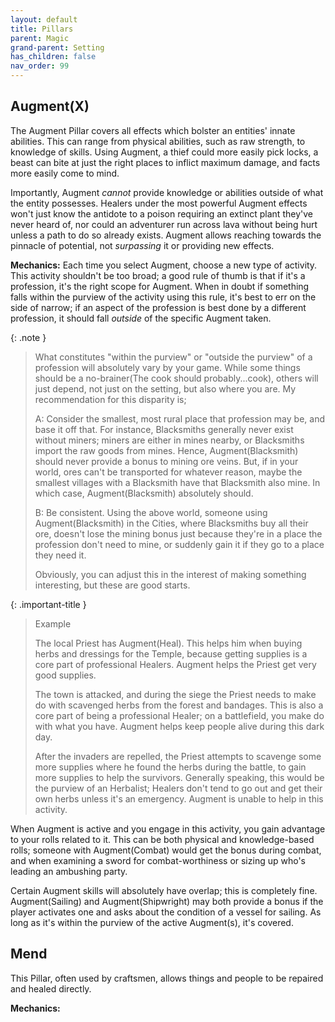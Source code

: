 ```yaml
---
layout: default
title: Pillars
parent: Magic
grand-parent: Setting
has_children: false
nav_order: 99
---
```


## Augment(X)

The Augment Pillar covers all effects which bolster an entities' innate abilities. This can range from physical abilities, such as raw strength, to knowledge of skills. Using Augment, a thief could more easily pick locks, a beast can bite at just the right places to inflict maximum damage, and facts more easily come to mind.

Importantly, Augment *cannot* provide knowledge or abilities outside of what the entity possesses. Healers under the most powerful Augment effects won't just know the antidote to a poison requiring an extinct plant they've never heard of, nor could an adventurer run across lava without being hurt unless a path to do so already exists. Augment allows reaching towards the pinnacle of potential, not *surpassing* it or providing new effects.

**Mechanics:** Each time you select Augment, choose a new type of activity. This activity shouldn't be too broad; a good rule of thumb is that if it's a profession, it's the right scope for Augment. When in doubt if something falls within the purview of the activity using this rule, it's best to err on the side of narrow; if an aspect of the profession is best done by a different profession, it should fall *outside* of the specific Augment taken.

{: .note }
> What constitutes "within the purview" or "outside the purview" of a profession will absolutely vary by your game. While some things should be a no-brainer(The cook should probably...cook), others will just depend, not just on the setting, but also where you are. My recommendation for this disparity is;
>
> A: Consider the smallest, most rural place that profession may be, and base it off that. For instance, Blacksmiths generally never exist without miners; miners are either in mines nearby, or Blacksmiths import the raw goods from mines. Hence, Augment(Blacksmith) should never provide a bonus to mining ore veins. But, if in your world, ores can't be transported for whatever reason, maybe the smallest villages with a Blacksmith have that Blacksmith also mine. In which case, Augment(Blacksmith) absolutely should.
>
> B: Be consistent. Using the above world, someone using Augment(Blacksmith) in the Cities, where Blacksmiths buy all their ore, doesn't lose the mining bonus just because they're in a place the profession don't need to mine, or suddenly gain it if they go to a place they need it.
>
> Obviously, you can adjust this in the interest of making something interesting, but these are good starts.

{: .important-title }
> Example
>
> The local Priest has Augment(Heal). This helps him when buying herbs and dressings for the Temple, because getting supplies is a core part of professional Healers. Augment helps the Priest get very good supplies.
>
> The town is attacked, and during the siege the Priest needs to make do with scavenged herbs from the forest and bandages. This is also a core part of being a professional Healer; on a battlefield, you make do with what you have. Augment helps keep people alive during this dark day.
>
> After the invaders are repelled, the Priest attempts to scavenge some more supplies where he found the herbs during the battle, to gain more supplies to help the survivors. Generally speaking, this would be the purview of an Herbalist; Healers don't tend to go out and get their own herbs unless it's an emergency. Augment is unable to help in this activity.

When Augment is active and you engage in this activity, you gain advantage to your rolls related to it. This can be both physical and knowledge-based rolls; someone with Augment(Combat) would get the bonus during combat, and when examining a sword for combat-worthiness or sizing up who's leading an ambushing party.

Certain Augment skills will absolutely have overlap; this is completely fine. Augment(Sailing) and Augment(Shipwright) may both provide a bonus if the player activates one and asks about the condition of a vessel for sailing. As long as it's within the purview of the active Augment(s), it's covered.

## Mend

This Pillar, often used by craftsmen, allows things and people to be repaired and healed directly.

**Mechanics:** 